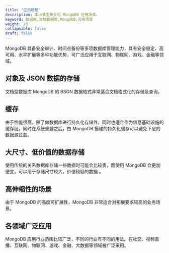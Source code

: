 ```yaml
---
title: "应用场景"
description: 本小节主要介绍 MongoDB 应用场景。 
keyword: 数据库,文档数据库,MongoDB,应用场景 
weight: 20
collapsible: false
draft: false
---
```




MongoDB 具备安全审计、时间点备份等多项数据库管理能力，具有安全稳定、高可用、水平扩展等多种功能优势，可广泛应用于互联网、物联网、游戏、金融等领域。

## 对象及 JSON 数据的存储

文档型数据库 MongoDB 的 BSON 数据格式非常适合文档格式化的存储及查询。

## 缓存

由于性能很高，除了做数据库进行持久化存储外，同时也适合作为信息基础设施的缓存层，同时在系统重启之后，由 MongoDB 搭建的持久化缓存可以避免下层的数据源过载。

## 大尺寸、低价值的数据存储

使用传统的关系数据库存储一些数据时可能会比较贵，而使用 MongoDB 会更加便宜，可以用于存储尺寸较大，价值较低的数据 。

## 高伸缩性的场景

由于 MongoDB 的高度可扩展性，MongoDB 非常适合对拓展要求较高的业务场景。

## 各领域广泛应用

MongoDB 应用行业范围比较广泛，不同的行业有不同的用法。在社交、视频直播、互联网、物联网、游戏、金融、大数据等领域被广泛采用。
